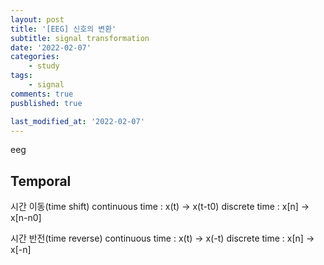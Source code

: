 ```yaml
---
layout: post
title: '[EEG] 신호의 변환'
subtitle: signal transformation
date: '2022-02-07'
categories:
    - study
tags:
    - signal
comments: true
pusblished: true

last_modified_at: '2022-02-07'
---
```


eeg

## Temporal 

시간 이동(time shift)
continuous time : x(t) → x(t-t0)
discrete time : x[n] → x[n-n0]



시간 반전(time reverse)
continuous time : x(t) → x(-t)
discrete time : x[n] → x[-n]

